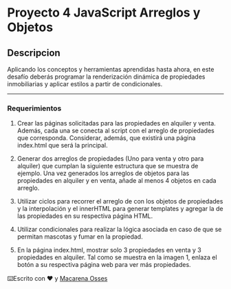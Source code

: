 # Proyecto 4 JavaScript Arreglos y Objetos

## Descripcion

Aplicando los conceptos y herramientas aprendidas hasta ahora, en este desafío deberás
programar la renderización dinámica de propiedades inmobiliarias y aplicar estilos a partir
de condicionales.

---

### Requerimientos

1. Crear las páginas solicitadas para las propiedades en alquiler y venta. Además, cada una se conecta al script con el arreglo de propiedades que corresponda. Considerar, además, que existirá una página index.html que será la principal.

2. Generar dos arreglos de propiedades (Uno para venta y otro para alquiler) que cumplan la siguiente estructura que se muestra de ejemplo. Una vez generados los arreglos de objetos para las propiedades en alquiler y en venta, añade al menos 4 objetos en cada arreglo.

3. Utilizar ciclos para recorrer el arreglo de con los objetos de propiedades y la interpolación y el innerHTML para generar templates y agregar la de las propiedades en su respectiva página HTML.

4. Utilizar condicionales para realizar la lógica asociada en caso de que se permitan mascotas y fumar en la propiedad.

5. En la página index.html, mostrar solo 3 propiedades en venta y 3 propiedades en alquiler. Tal como se muestra en la imagen 1, enlaza el botón a su respectiva página web para ver más propiedades.

⌨️Escrito con ❤️ y [Macarena Osses](https://github.com/Makaosva)
